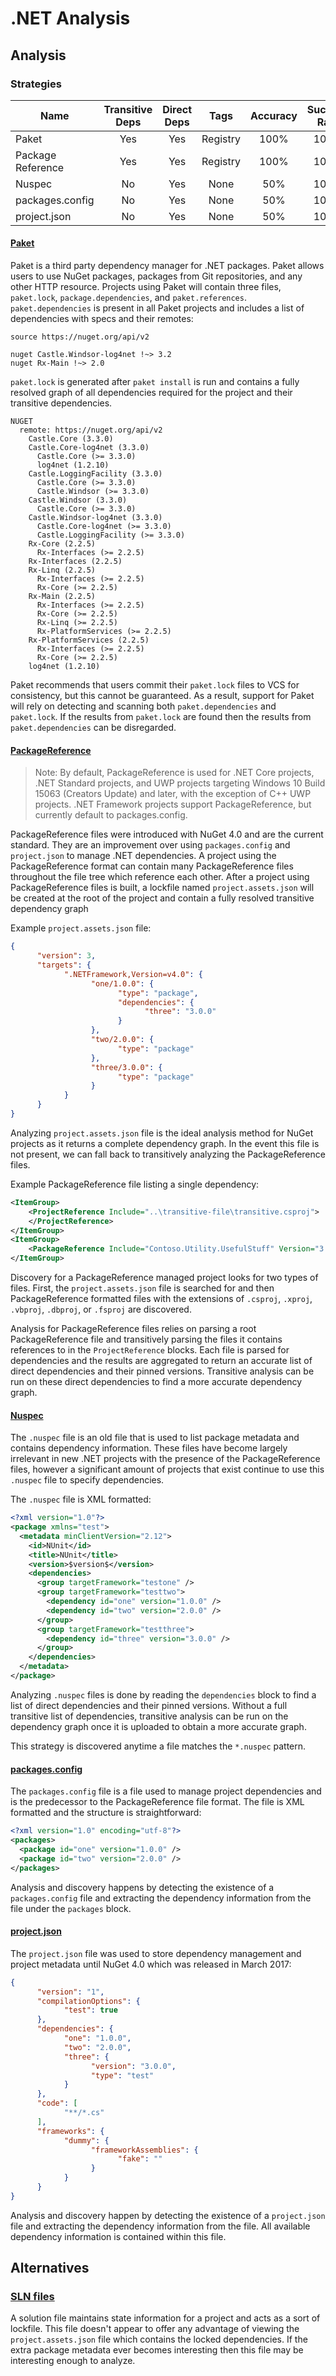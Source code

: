 # .NET Analysis 

## Analysis 

### Strategies

| Name              | Transitive Deps | Direct Deps |   Tags   | Accuracy | Success Rate |
| ----------------- | :-------------: | :---------: | :------: | :------: | :----------: |
| Paket             |       Yes       |     Yes     | Registry |   100%   |     100%     |
| Package Reference |       Yes       |     Yes     | Registry |   100%   |     100%     |
| Nuspec            |       No        |     Yes     |   None   |   50%    |     100%     |
| packages.config   |       No        |     Yes     |   None   |   50%    |     100%     |
| project.json      |       No        |     Yes     |   None   |   50%    |     100%     |

#### [Paket](https://fsprojects.github.io/Paket/)

Paket is a third party dependency manager for .NET packages. Paket allows users to use NuGet packages, packages from Git repositories, and any other HTTP resource. Projects using Paket will contain three files, `paket.lock`, `package.dependencies`, and `paket.references`. `paket.dependencies` is present in all Paket projects and includes a list of dependencies with specs and their remotes:

```
source https://nuget.org/api/v2

nuget Castle.Windsor-log4net !~> 3.2
nuget Rx-Main !~> 2.0
```

`paket.lock` is generated after `paket install` is run and contains a fully resolved graph of all dependencies required for the project and their transitive dependencies.

```
NUGET
  remote: https://nuget.org/api/v2
    Castle.Core (3.3.0)
    Castle.Core-log4net (3.3.0)
      Castle.Core (>= 3.3.0)
      log4net (1.2.10)
    Castle.LoggingFacility (3.3.0)
      Castle.Core (>= 3.3.0)
      Castle.Windsor (>= 3.3.0)
    Castle.Windsor (3.3.0)
      Castle.Core (>= 3.3.0)
    Castle.Windsor-log4net (3.3.0)
      Castle.Core-log4net (>= 3.3.0)
      Castle.LoggingFacility (>= 3.3.0)
    Rx-Core (2.2.5)
      Rx-Interfaces (>= 2.2.5)
    Rx-Interfaces (2.2.5)
    Rx-Linq (2.2.5)
      Rx-Interfaces (>= 2.2.5)
      Rx-Core (>= 2.2.5)
    Rx-Main (2.2.5)
      Rx-Interfaces (>= 2.2.5)
      Rx-Core (>= 2.2.5)
      Rx-Linq (>= 2.2.5)
      Rx-PlatformServices (>= 2.2.5)
    Rx-PlatformServices (2.2.5)
      Rx-Interfaces (>= 2.2.5)
      Rx-Core (>= 2.2.5)
    log4net (1.2.10)
```
Paket recommends that users commit their `paket.lock` files to VCS for consistency, but this cannot be guaranteed. As a result, support for Paket will rely on detecting and scanning both `paket.dependencies` and `paket.lock`. If the results from `paket.lock` are found then the results from `paket.dependencies` can be disregarded.

#### [PackageReference](https://docs.microsoft.com/en-us/nuget/consume-packages/package-references-in-project-files)

> Note: By default, PackageReference is used for .NET Core projects, .NET Standard projects, and UWP projects targeting Windows 10 Build 15063 (Creators Update) and later, with the exception of C++ UWP projects. .NET Framework projects support PackageReference, but currently default to packages.config.

PackageReference files were introduced with NuGet 4.0 and are the current standard. They are an improvement over using `packages.config` and `project.json` to manage .NET dependencies. A project using the PackageReference format can contain many PackageReference files throughout the file tree which reference each other. After a project using PackageReference files is built, a lockfile named `project.assets.json` will be created at the root of the project and contain a fully resolved transitive dependency graph

Example `project.assets.json` file:
```json
{
      "version": 3,
      "targets": {
            ".NETFramework,Version=v4.0": {
                  "one/1.0.0": {
                        "type": "package",
                        "dependencies": {
                              "three": "3.0.0"
                        }
                  },
                  "two/2.0.0": {
                        "type": "package"
                  },
                  "three/3.0.0": {
                        "type": "package"
                  }
            }
      }
}
```

Analyzing `project.assets.json` file is the ideal analysis method for NuGet projects as it returns a complete dependency graph. In the event this file is not present, we can fall back to transitively analyzing the PackageReference files.

Example PackageReference file listing a single dependency:
```xml
<ItemGroup>
    <ProjectReference Include="..\transitive-file\transitive.csproj">
    </ProjectReference>
</ItemGroup>
<ItemGroup>
    <PackageReference Include="Contoso.Utility.UsefulStuff" Version="3.6.0" />
</ItemGroup>
```

Discovery for a PackageReference managed project looks for two types of files. First, the `project.assets.json` file is searched for and then PackageReference formatted files with the extensions of `.csproj`, `.xproj`,  `.vbproj`, `.dbproj`, or `.fsproj` are discovered.

Analysis for PackageReference files relies on parsing a root PackageReference file and transitively parsing the files it contains references to in the `ProjectReference` blocks. Each file is parsed for dependencies and the results are aggregated to return an accurate list of direct dependencies and their pinned versions. Transitive analysis can be run on these direct dependencies to find a more accurate dependency graph.

#### [Nuspec](https://docs.microsoft.com/en-us/nuget/reference/nuspec)

The `.nuspec` file is an old file that is used to list package metadata and contains dependency information. These files have become largely irrelevant in new .NET projects with the presence of the PackageReference files, however a significant amount of projects that exist continue to use this `.nuspec` file to specify dependencies.

The `.nuspec` file is XML formatted:

```xml
<?xml version="1.0"?>
<package xmlns="test">
  <metadata minClientVersion="2.12">
    <id>NUnit</id>
    <title>NUnit</title>
    <version>$version$</version>
    <dependencies>
      <group targetFramework="testone" />
      <group targetFramework="testtwo">
        <dependency id="one" version="1.0.0" />
        <dependency id="two" version="2.0.0" />
      </group>
      <group targetFramework="testthree">
        <dependency id="three" version="3.0.0" />
      </group>
    </dependencies>
  </metadata>
</package>
```

Analyzing `.nuspec` files is done by reading the `dependencies` block to find a list of direct dependencies and their pinned versions. Without a full transitive list of dependencies, transitive analysis can be run on the dependency graph once it is uploaded to obtain a more accurate graph.

This strategy is discovered anytime a file matches the `*.nuspec` pattern.

#### [packages.config](https://docs.microsoft.com/en-us/nuget/reference/packages-config)

The `packages.config` file is a file used to manage project dependencies and is the predecessor to the PackageReference file format. The file is XML formatted and the structure is straightforward:

```xml
<?xml version="1.0" encoding="utf-8"?>
<packages>
  <package id="one" version="1.0.0" />
  <package id="two" version="2.0.0" />
</packages>
```

Analysis and discovery happens by detecting the existence of a `packages.config` file and extracting the dependency information from the file under the `packages` block.

#### [project.json](https://docs.microsoft.com/en-us/nuget/archive/project-json)

The `project.json` file was used to store dependency management and project metadata until NuGet 4.0 which was released in March 2017:

```JSON
{
      "version": "1",
      "compilationOptions": {
            "test": true
      },
      "dependencies": {
            "one": "1.0.0",
            "two": "2.0.0",
            "three": {
                  "version": "3.0.0",
                  "type": "test"
            }
      },
      "code": [
            "**/*.cs"
      ],
      "frameworks": {
            "dummy": {
                  "frameworkAssemblies": {
                        "fake": ""
                  }
            }
      }
}
```

Analysis and discovery happen by detecting the existence of a `project.json` file and extracting the dependency information from the file. All available dependency information is contained within this file.

## Alternatives

### [SLN files](https://docs.microsoft.com/en-us/visualstudio/extensibility/internals/solution-dot-sln-file?view=vs-2019)

A solution file maintains state information for a project and acts as a sort of lockfile. This file doesn't appear to offer any advantage of viewing the `project.assets.json` file which contains the locked dependencies. If the extra package metadata ever becomes interesting then this file may be interesting enough to analyze.